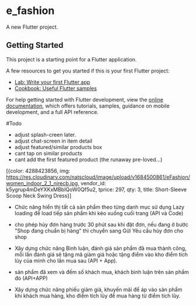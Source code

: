 # e_fashion

A new Flutter project.

## Getting Started

This project is a starting point for a Flutter application.

A few resources to get you started if this is your first Flutter project:

- [Lab: Write your first Flutter app](https://docs.flutter.dev/get-started/codelab)
- [Cookbook: Useful Flutter samples](https://docs.flutter.dev/cookbook)

For help getting started with Flutter development, view the
[online documentation](https://docs.flutter.dev/), which offers tutorials,
samples, guidance on mobile development, and a full API reference.


#Todo
<!-- dart run sqflite_common_ffi_web:setup -->
<!-- flutter run -d edge --web-renderer html -->

* adjust splash-creen later.
* adjust chat-screen in item detail
* adjust featured/similar products box
* cant tap on similar products
* cant add the first featured product (the runaway pre-loved...)

[{color: 4288423856, img:
https://res.cloudinary.com/natscloud/image/upload/v1684500861/eFashion/women_indoor_2_1_nirecb.jpg, vendor_id: 
k5ygrup4mDeYXKxMBblQoW0Qf5u2, tprice: 297, qty: 3, title: Short-Sleeve Scoop Neck Swing Dress}]

- Chức năng hiển thị tất cả sản phẩm theo từng danh mục sử dụng Lazy loading để load tiếp sản phẩm khi kéo xuống cuối trang (API và Code)

- cho phép hủy đơn hàng trước 30 phút sau khi đặt đơn, nếu đang ở bước "Shop đang chuẩn bị hàng" thì chuyển sang Gửi Yêu cầu hủy đơn cho shop

- Xây dựng chức năng Bình luận, đánh giá sản phẩm đã mua thành công, mỗi lần đánh giá sẽ tặng mã giảm giá hoặc tặng điểm vào kho điểm tích lũy của mình cho lần mua sau (API + App).  

- sản phẩm đã xem và đếm số khách mua, khách bình luận trên sản phẩm đó (API+APP)

- Xây dựng chức năng phiếu giảm giá, khuyến mãi để áp vào sản phẩm khi khách mua hàng, kho điểm tích lũy để mua hàng từ điểm tích lũy.